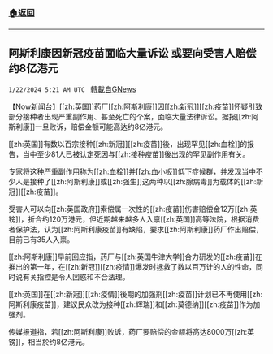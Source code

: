 ###  [:house:返回](README.md)
---


## 阿斯利康因新冠疫苗面临大量诉讼 或要向受害人赔偿约8亿港元
`1/22/2024 5:21 AM UTC ` [轉載自GNews](https://gnews.org/articles/2241226)

【Now新闻台】[[zh:英国]]药厂[[zh:阿斯利康]]因[[zh:新冠]][[zh:疫苗]]怀疑引致部分接种者出现严重副作用、甚至死亡的个案，面临大量法律诉讼。据报[[zh:阿斯利康]]一旦败诉，赔偿金额可能高达约8亿港元。

[[zh:英国]]有数以百宗接种[[zh:新冠]][[zh:疫苗]]後，出现罕见[[zh:血栓]]的报告，当中至少81人已被认定死因与[[zh:接种疫苗]]後出现的罕见副作用有关。

专家将这种严重副作用称为[[zh:血栓]]并[[zh:血小板]]低下症候群，并发现当中不少人是接种了[[zh:阿斯利康]]或[[zh:强生]]这两种以[[zh:腺病毒]]为载体的[[zh:新冠]][[zh:疫苗]]。

受害人可以向[[zh:英国政府]]索偿属一次性的[[zh:疫苗]]伤害赔偿金12万[[zh:英镑]]，折合约120万港元，但近期越来越多人入禀[[zh:英国]]高等法院，根据消费者保护法，认为[[zh:阿斯利康疫苗]]有缺陷，要求[[zh:阿斯利康]]药厂作出赔偿，目前已有35人入禀。

[[zh:阿斯利康]]早前回应指，药厂与[[zh:英国牛津大学]]合力研发的[[zh:疫苗]]在推出的第一年，在[[zh:新冠]][[zh:疫情]]爆发时拯救了数以百万计的人的性命，同时说有关指控是令人困惑和不合法理。

[[zh:英国]]在[[zh:新冠]][[zh:疫情]]後期的加强剂[[zh:疫苗]]计划已不再使用[[zh:阿斯利康疫苗]]，建议民众改为接种[[zh:辉瑞]]和[[zh:莫德纳]][[zh:疫苗]]作为加强剂。

传媒报道指，若[[zh:阿斯利康]]败诉，药厂要赔偿的金额将高达8000万[[zh:英镑]]，相当於约8亿港元。
